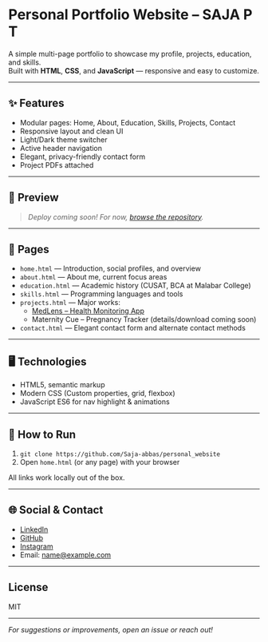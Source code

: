 # Personal Portfolio Website – SAJA P T

A simple multi-page portfolio to showcase my profile, projects, education, and skills.  
Built with **HTML**, **CSS**, and **JavaScript** — responsive and easy to customize.

---

## ✨ Features

- Modular pages: Home, About, Education, Skills, Projects, Contact
- Responsive layout and clean UI
- Light/Dark theme switcher
- Active header navigation
- Elegant, privacy-friendly contact form
- Project PDFs attached

---

## 🚀 Preview

> *Deploy coming soon! For now, [browse the repository](https://github.com/Saja-abbas/personel_website).*

---

## 🔖 Pages

- `home.html` — Introduction, social profiles, and overview
- `about.html` — About me, current focus areas
- `education.html` — Academic history (CUSAT, BCA at Malabar College)
- `skills.html` — Programming languages and tools
- `projects.html` — Major works:
    - [MedLens – Health Monitoring App](MedLens.pdf)
    - Maternity Cue – Pregnancy Tracker (details/download coming soon)
- `contact.html` — Elegant contact form and alternate contact methods

---

## 🖥️ Technologies

- HTML5, semantic markup
- Modern CSS (Custom properties, grid, flexbox)
- JavaScript ES6 for nav highlight & animations

---

## 📂 How to Run

1. `git clone https://github.com/Saja-abbas/personal_website`
2. Open `home.html` (or any page) with your browser

All links work locally out of the box.

---

## 🌐 Social & Contact

- [LinkedIn](https://linkedin.com/in/saja-pt)
- [GitHub](https://github.com/Saja-abbas)
- [Instagram](https://instagram.com/saja_bbas)
- Email: name@example.com

---

## License

MIT

---

*For suggestions or improvements, open an issue or reach out!*
